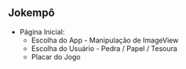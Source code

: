 

## Jokempô

* Página Inicial:
    * Escolha do App - Manipulação de ImageView
    * Escolha do Usuário - Pedra / Papel / Tesoura
    * Placar do Jogo

